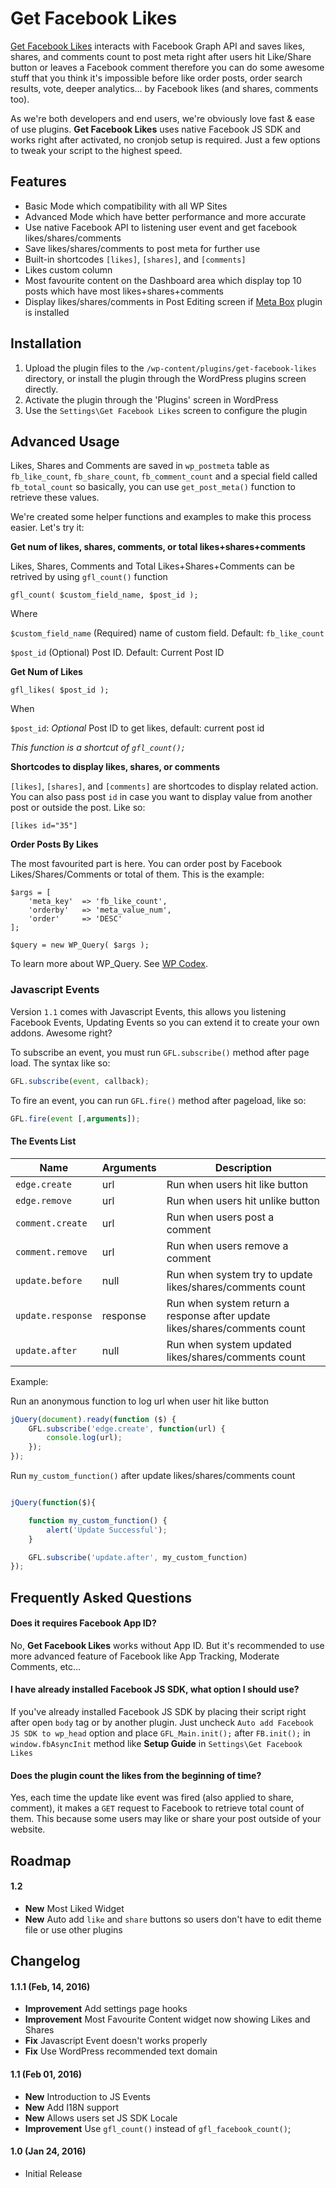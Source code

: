 # Get Facebook Likes

[Get Facebook Likes](https://binaty.org/plugins/get-facebook-likes) interacts with Facebook Graph API and saves likes, shares, and comments count to post meta right after users hit Like/Share button or leaves a Facebook comment therefore you can do some awesome stuff that you think it's impossible before like order posts, order search results, vote, deeper analytics... by Facebook likes (and shares, comments too).

As we're both developers and end users, we're obviously love fast & ease of use plugins. **Get Facebook Likes** uses native Facebook JS SDK and works right after activated, no cronjob setup is required. Just a few options to tweak your script to the highest speed.

## Features
* Basic Mode which compatibility with all WP Sites 
* Advanced Mode which have better performance and more accurate
* Use native Facebook API to listening user event and get facebook likes/shares/comments
* Save likes/shares/comments to post meta for further use
* Built-in shortcodes `[likes]`, `[shares]`, and `[comments]`
* Likes custom column
* Most favourite content on the Dashboard area which display top 10 posts which have most likes+shares+comments
* Display likes/shares/comments in Post Editing screen if [Meta Box](https://wordpress.org/plugins/meta-box) plugin is installed

## Installation

1. Upload the plugin files to the `/wp-content/plugins/get-facebook-likes` directory, or install the plugin through the WordPress plugins screen directly.
1. Activate the plugin through the 'Plugins' screen in WordPress
1. Use the `Settings\Get Facebook Likes` screen to configure the plugin

## Advanced Usage
Likes, Shares and Comments are saved in `wp_postmeta` table as `fb_like_count`, `fb_share_count`, `fb_comment_count` and a special field called `fb_total_count` so basically, you can use `get_post_meta()` function to retrieve these values.

We're created some helper functions and examples to make this process easier. Let's try it:

**Get num of likes, shares, comments, or total likes+shares+comments**

Likes, Shares, Comments and Total Likes+Shares+Comments can be retrived by using `gfl_count()` function

```
gfl_count( $custom_field_name, $post_id );
```

Where

`$custom_field_name` (Required) name of custom field. Default: `fb_like_count`

`$post_id` (Optional) Post ID. Default: Current Post ID

**Get Num of Likes**

```
gfl_likes( $post_id );
```

When

`$post_id`: *Optional* Post ID to get likes, default: current post id

*This function is a shortcut of `gfl_count();`*


**Shortcodes to display likes, shares, or comments**

`[likes]`, `[shares]`, and `[comments]` are shortcodes to display related action. You can also pass post `id` in case you want to display value from another post or outside the post. Like so:

`[likes id="35"]`

**Order Posts By Likes**

The most favourited part is here. You can order post by Facebook Likes/Shares/Comments or total of them. This is the example:

```
$args = [
	'meta_key' 	=> 'fb_like_count', 
	'orderby' 	=> 'meta_value_num', 
	'order' 	=> 'DESC'
];

$query = new WP_Query( $args );
```

To learn more about WP_Query. See [WP Codex](https://codex.wordpress.org/Class_Reference/WP_Query).


### Javascript Events
Version `1.1` comes with Javascript Events, this allows you listening Facebook Events, Updating Events so you can extend it to create your own addons. Awesome right?

To subscribe an event, you must run `GFL.subscribe()` method after page load. The syntax like so:

```js
GFL.subscribe(event, callback);
```

To fire an event, you can run `GFL.fire()` method after pageload, like so:

```js
GFL.fire(event [,arguments]);
```

#### The Events List
Name | Arguments | Description
---|---|---
`edge.create` | url | Run when users hit like button
`edge.remove` | url | Run when users hit unlike button
`comment.create` | url | Run when users post a comment
`comment.remove` | url | Run when users remove a comment
`update.before` | null | Run when system try to update likes/shares/comments count
`update.response` | response | Run when system return a response after update likes/shares/comments count
`update.after` | null | Run when system updated likes/shares/comments count

Example:

Run an anonymous function to log url when user hit like button

```js
jQuery(document).ready(function ($) {
	GFL.subscribe('edge.create', function(url) {
		console.log(url);
	});
});

```

Run  `my_custom_function()` after update likes/shares/comments count

```js

jQuery(function($){

	function my_custom_function() {
		alert('Update Successful');
	}

	GFL.subscribe('update.after', my_custom_function)
});

```


## Frequently Asked Questions

#### Does it requires Facebook App ID?
No, **Get Facebook Likes** works without App ID. But it's recommended to use more advanced feature of Facebook like App Tracking, Moderate Comments, etc...

#### I have already installed Facebook JS SDK, what option I should use?
If you've already installed Facebook JS SDK by placing their script right after open `body` tag or by another plugin. Just uncheck `Auto add Facebook JS SDK to wp_head` option and place `GFL_Main.init();` after `FB.init();` in `window.fbAsyncInit` method like **Setup Guide** in `Settings\Get Facebook Likes`

#### Does the plugin count the likes from the beginning of time?
Yes, each time the update like event was fired (also applied to share, comment), it makes a `GET` request to Facebook to retrieve total count of them. This because some users may like or share your post outside of your website.

## Roadmap

#### 1.2
* **New** Most Liked Widget
* **New** Auto add `like` and `share` buttons so users don't have to edit theme file or use other plugins


## Changelog

#### 1.1.1 (Feb, 14, 2016)
* **Improvement** Add settings page hooks
* **Improvement** Most Favourite Content widget now showing Likes and Shares
* **Fix** Javascript Event doesn't works properly
* **Fix** Use WordPress recommended text domain

#### 1.1 (Feb 01, 2016)
* **New** Introduction to JS Events
* **New** Add I18N support
* **New** Allows users set JS SDK Locale
* **Improvement** Use `gfl_count()` instead of `gfl_facebook_count()`;

#### 1.0 (Jan 24, 2016)
* Initial Release